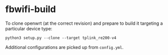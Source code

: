 # fbwifi-build

To clone openwrt (at the correct revision) and prepare to build it targeting a particular device type:
```
python3 setup.py --clone --target tplink_re200-v4
```

Additional configurations are picked up from `config.yml`.
